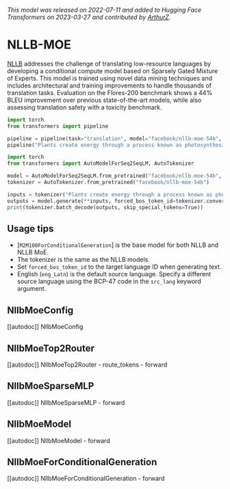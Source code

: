<!--Copyright 2023 The HuggingFace Team. All rights reserved.

Licensed under the Apache License, Version 2.0 (the "License"); you may not use this file except in compliance with
the License. You may obtain a copy of the License at

http://www.apache.org/licenses/LICENSE-2.0

Unless required by applicable law or agreed to in writing, software distributed under the License is distributed on
an "AS IS" BASIS, WITHOUT WARRANTIES OR CONDITIONS OF ANY KIND, either express or implied. See the License for the
specific language governing permissions and limitations under the License.

⚠️ Note that this file is in Markdown but contain specific syntax for our doc-builder (similar to MDX) that may not be
rendered properly in your Markdown viewer.

-->
*This model was released on 2022-07-11 and added to Hugging Face Transformers on 2023-03-27 and contributed by [ArthurZ](https://huggingface.co/ArthurZ).*

# NLLB-MOE

[NLLB](https://huggingface.co/papers/2207.04672) addresses the challenge of translating low-resource languages by developing a conditional compute model based on Sparsely Gated Mixture of Experts. This model is trained using novel data mining techniques and includes architectural and training improvements to handle thousands of translation tasks. Evaluation on the Flores-200 benchmark shows a 44% BLEU improvement over previous state-of-the-art models, while also assessing translation safety with a toxicity benchmark.

<hfoptions id="usage">
<hfoption id="Pipeline">

```py
import torch
from transformers import pipeline

pipeline = pipeline(task="translation", model="facebook/nllb-moe-54b", src_lang="eng_Latn", tgt_lang="fra_Latn", dtype="auto")
pipeline("Plants create energy through a process known as photosynthesis.")
```

</hfoption>
<hfoption id="AutoModel">

```py
import torch
from transformers import AutoModelForSeq2SeqLM, AutoTokenizer

model = AutoModelForSeq2SeqLM.from_pretrained("facebook/nllb-moe-54b", dtype="auto")
tokenizer = AutoTokenizer.from_pretrained("facebook/nllb-moe-54b")

inputs = tokenizer("Plants create energy through a process known as photosynthesis.", return_tensors="pt")
outputs = model.generate(**inputs, forced_bos_token_id=tokenizer.convert_tokens_to_ids("fra_Latn"))
print(tokenizer.batch_decode(outputs, skip_special_tokens=True))
```

</hfoption>
</hfoptions>

## Usage tips

- [`M2M100ForConditionalGeneration`] is the base model for both NLLB and NLLB MoE.
- The tokenizer is the same as the NLLB models.
- Set `forced_bos_token_id` to the target language ID when generating text.
- English (`eng_Latn`) is the default source language. Specify a different source language using the BCP-47 code in the `src_lang` keyword argument.

## NllbMoeConfig

[[autodoc]] NllbMoeConfig

## NllbMoeTop2Router

[[autodoc]] NllbMoeTop2Router
    - route_tokens
    - forward

## NllbMoeSparseMLP

[[autodoc]] NllbMoeSparseMLP
    - forward

## NllbMoeModel

[[autodoc]] NllbMoeModel
    - forward

## NllbMoeForConditionalGeneration

[[autodoc]] NllbMoeForConditionalGeneration
    - forward

